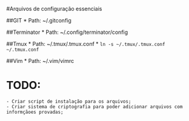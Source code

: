 #Arquivos de configuração essenciais
 
##GIT
	* Path: ~/.gitconfig

##Terminator
	* Path: ~/.config/terminator/config

##Tmux
	* Path: ~/.tmux/.tmux.conf
	* `ln -s ~/.tmux/.tmux.conf ~/.tmux.conf`
	
##Vim
	* Path: ~/.vim/vimrc

# TODO:
	- Criar script de instalação para os arquivos;
	- Criar sistema de criptografia para poder adicionar arquivos com informçãoes provadas;
